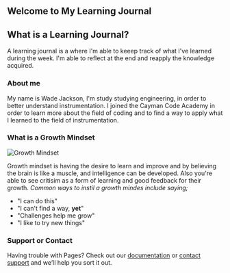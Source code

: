 ## Welcome to My Learning Journal

## What is a Learning Journal?

A learning journal is a where I'm able to keeep track of what I've learned during the week. I'm able to reflect at the end and reapply the knowledge acquired.

### About me

My name is Wade Jackson, I'm study studying engineering, in order to better understand instrumentation. I joined the Cayman Code Academy in order to learn more about the field of coding and to find a way to apply what I learned to the field of instrumentation.

### What is a Growth Mindset

![Growth Mindset](https://miro.medium.com/max/842/1*sL0D3flFssLBJWwyazm3RA.jpeg)

Growth mindset is having the desire to learn and improve and by believing the brain is like a muscle, and intelligence can be developed. Also you're able to see critisim as a form of learning and good feedback for their growth. _Common ways to instil a growth mindes include saying;_ 
* "I can do this"
* "I can't find a way, **yet**"
* "Challenges help me grow"
* "I like to try new things"

### Support or Contact

Having trouble with Pages? Check out our [documentation](https://help.github.com/categories/github-pages-basics/) or [contact support](https://github.com/contact) and we’ll help you sort it out.
